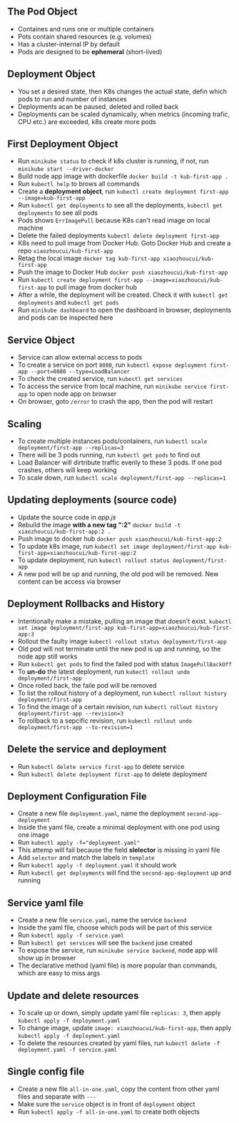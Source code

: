## The Pod Object
- Containes and runs one or multiple containers
- Pots contain shared resources (e.g. volumes)
- Has a cluster-internal IP by default
- Pods are designed to be **ephemeral** (short-lived)

## Deployment Object
- You set a desired state, then K8s changes the actual state, defin which pods to run and number of instances
- Deployments acan be paused, deleted and rolled back
- Deployments can be scaled dynamically, when metrics (incoming trafic, CPU etc.) are exceeded, k8s create more pods

## First Deployment Object
- Run `minikube status` to check if k8s cluster is running, if not, run `minikube start --driver-docker`
- Build node app image with dockerfile `docker build -t kub-first-app .`
- Run `kubectl help` to brows all commands
- Create a **deployment object**, run `kubectl create deployment first-app --image=kub-first-app`
- Run `kubectl get deployments` to see all the deployments, `kubectl get deployments` to see all pods
- Pods shows `ErrImagePull` because K8s can't read image on local machine
- Delete the failed deployments `kubectl delete deployment first-app`
- K8s need to pull image from Docker Hub. Goto Docker Hub and create a repo `xiaozhoucui/kub-first-app`
- Retag the local image `docker tag kub-first-app xiaozhoucui/kub-first-app`
- Push the image to Docker Hub `docker push xiaozhoucui/kub-first-app`
- Run `kubectl create deployment first-app --image=xiaozhoucui/kub-first-app` to pull image from docker hub
- After a while, the deployment will be created. Check it with `kubectl get deployments` and `kubectl get pods`
- Run `minikube dashboard` to open the dashboard in browser, deployments and pods can be inspected here

## Service Object
- Service can allow external access to pods
- To create a service on port `8080`, run `kubectl expose deployment first-app --port=8080 --type=LoadBalancer`
- To check the created service, run `kubectl get services`
- To access the service from local machine, run `minikube service first-app` to open node app on browser
- On browser, goto `/error` to crash the app, then the pod will restart

## Scaling
- To create multiple instances pods/containers, run `kubectl scale deployment/first-app --replicas=3`
- There will be 3 pods running, run `kubectl get pods` to find out
- Load Balancer will dirtribute traffic evenly to these 3 pods. If one pod crashes, others will keep working
- To scale down, run `kubectl scale deployment/first-app --replicas=1`

## Updating deployments (source code)
- Update the source code in *app.js*
- Rebuild the image **with a new tag ":2"** `docker build -t xiaozhoucui/kub-first-app:2 .`
- Push image to docker hub `docker push xiaozhoucui/kub-first-app:2`
- To update k8s image, run `kubectl set image deployment/first-app kub-first-app=xiaozhoucui/kub-first-app:2`
- To update deployment, run `kubectl rollout status deployment/first-app`
- A new pod will be up and running, the old pod will be removed. New content can be access via browser

## Deployment Rollbacks and History
- Intentionally make a mistake, pulling an image that doesn't exist. `kubectl set image deployment/first-app kub-first-app=xiaozhoucui/kub-first-app:3`
- Rollout the faulty image `kubectl rollout status deployment/first-app`
- Old pod will not terminate until the new pod is up and running, so the node app still works
- Run `kubectl get pods` to find the failed pod with status `ImagePullBackOff`
- To **un-do** the latest deployment, run `kubectl rollout undo deployment/first-app`
- Once rolled back, the faile pod will be removed
- To list the rollout history of a deployment, run `kubectl rollout history deployment/first-app`
- To find the image of a certain revision, run `kubectl rollout history deployment/first-app --revision=3`
- To rollback to a sepcific revision, run `kubectl rollout undo deployment/first-app --to-revision=1`

## Delete the service and deployment
- Run `kubectl delete service first-app` to delete service
- Run `kubectl delete deployment first-app` to delete deployment

## Deployment Configuration File
- Create a new file `deployment.yaml`, name the deployment `second-app-deployment`
- Inside the yaml file, create a minimal deployment with one pod using one image
- Run `kubectl apply -f="deployment.yaml"`
- This attemp will fail because the field **slelector** is missing in yaml file
- Add `selector` and match the labels in `template`
- Run `kubectl apply -f deployment.yaml` it should work
- Run `kubectl get deployments` will find the `second-app-deployment` up and running

## Service yaml file
- Create a new file `service.yaml`, name the service `backend`
- Inside the yaml file, choose which pods will be part of this service
- Run `kubectl apply -f service.yaml`
- Run `kubectl get services` will see the `backend` juse created
- To expose the service, run `minikube service backend`, node app will show up in browser
- The declarative method (yaml file) is more popular than commands, which are easy to miss args

## Update and delete resources
- To scale up or down, simply update yaml file `replicas: 3`, then apply `kubectl apply -f deployment.yaml`
- To change image, update `image: xiaozhoucui/kub-first-app`, then apply `kubectl apply -f deployment.yaml`
- To delete the resources created by yaml files, run `kubectl delete -f deployment.yaml -f service.yaml`

## Single config file
- Create a new file `all-in-one.yaml`, copy the content from other yaml files and separate with `---`
- Make sure the `service` object is in front of `deployment` object
- Run `kubectl apply -f all-in-one.yaml` to create both objects